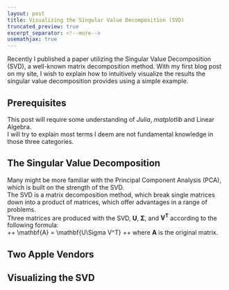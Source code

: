 ```yaml
---
layout: post
title: Visualizing the Singular Value Decomposition (SVD)
truncated_preview: true
excerpt_separator: <!--more-->
usemathjax: true
---
```


<div class="message">
    Recently I published a paper utilizing the Singular Value
    Decomposition (SVD), a well-known matrix decomposition method.
    With my first blog post on my site, I wish to explain how to
    intuitively visualize the results the singular value decomposition
    provides using a simple example.
</div>

<!--more-->

## Prerequisites
This post will require some understanding of *Julia*, *matplotlib* and Linear Algebra.  
I will try to explain most terms I deem are not fundamental knowledge in those three categories.

## The Singular Value Decomposition
Many might be more familiar with the Principal Component Analysis (PCA), which is built on the strength of the SVD.  
The SVD is a matrix decomposition method, which break single matrices down into a product of matrices, which offer advantages in a range of problems.  
Three matrices are produced with the SVD, **U**, **&Sigma;**, and **V<sup>T</sup>** according to the following formula:  
++ \mathbf{A} = \mathbf{U\Sigma V^T} ++
where $\mathbf{A}$ is the original matrix.

## Two Apple Vendors

## Visualizing the SVD

